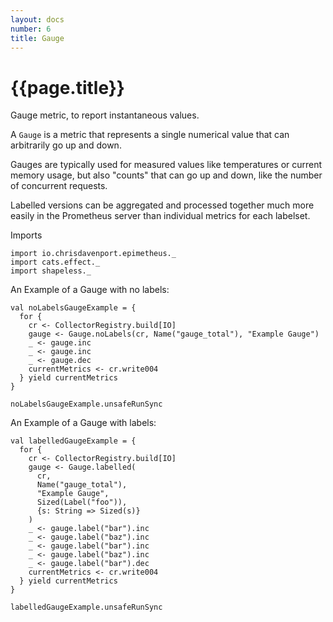 ```yaml
---
layout: docs
number: 6
title: Gauge
---
```


# {{page.title}}

Gauge metric, to report instantaneous values.

A `Gauge` is a metric that represents a single numerical value that can arbitrarily go up and down.

Gauges are typically used for measured values like temperatures or current memory usage, but also "counts" that can go up and down, like the number of concurrent requests.

Labelled versions can be aggregated and processed together much more easily in the Prometheus
server than individual metrics for each labelset.

Imports

```tut:silent
import io.chrisdavenport.epimetheus._
import cats.effect._
import shapeless._
```

An Example of a Gauge with no labels:

```tut:book
val noLabelsGaugeExample = {
  for {
    cr <- CollectorRegistry.build[IO]
    gauge <- Gauge.noLabels(cr, Name("gauge_total"), "Example Gauge")
    _ <- gauge.inc
    _ <- gauge.inc
    _ <- gauge.dec
    currentMetrics <- cr.write004
  } yield currentMetrics
}

noLabelsGaugeExample.unsafeRunSync
```

An Example of a Gauge with labels:

```tut:book
val labelledGaugeExample = {
  for {
    cr <- CollectorRegistry.build[IO]
    gauge <- Gauge.labelled(
      cr,
      Name("gauge_total"),
      "Example Gauge",
      Sized(Label("foo")),
      {s: String => Sized(s)}
    )
    _ <- gauge.label("bar").inc
    _ <- gauge.label("baz").inc
    _ <- gauge.label("bar").inc
    _ <- gauge.label("baz").inc
    _ <- gauge.label("bar").dec
    currentMetrics <- cr.write004
  } yield currentMetrics
}

labelledGaugeExample.unsafeRunSync
```
